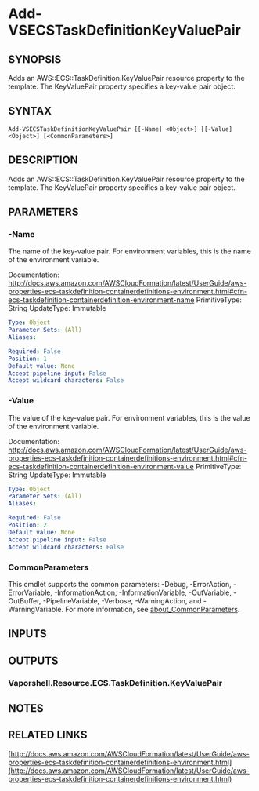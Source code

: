 # Add-VSECSTaskDefinitionKeyValuePair

## SYNOPSIS
Adds an AWS::ECS::TaskDefinition.KeyValuePair resource property to the template.
The KeyValuePair property specifies a key-value pair object.

## SYNTAX

```
Add-VSECSTaskDefinitionKeyValuePair [[-Name] <Object>] [[-Value] <Object>] [<CommonParameters>]
```

## DESCRIPTION
Adds an AWS::ECS::TaskDefinition.KeyValuePair resource property to the template.
The KeyValuePair property specifies a key-value pair object.

## PARAMETERS

### -Name
The name of the key-value pair.
For environment variables, this is the name of the environment variable.

Documentation: http://docs.aws.amazon.com/AWSCloudFormation/latest/UserGuide/aws-properties-ecs-taskdefinition-containerdefinitions-environment.html#cfn-ecs-taskdefinition-containerdefinition-environment-name
PrimitiveType: String
UpdateType: Immutable

```yaml
Type: Object
Parameter Sets: (All)
Aliases:

Required: False
Position: 1
Default value: None
Accept pipeline input: False
Accept wildcard characters: False
```

### -Value
The value of the key-value pair.
For environment variables, this is the value of the environment variable.

Documentation: http://docs.aws.amazon.com/AWSCloudFormation/latest/UserGuide/aws-properties-ecs-taskdefinition-containerdefinitions-environment.html#cfn-ecs-taskdefinition-containerdefinition-environment-value
PrimitiveType: String
UpdateType: Immutable

```yaml
Type: Object
Parameter Sets: (All)
Aliases:

Required: False
Position: 2
Default value: None
Accept pipeline input: False
Accept wildcard characters: False
```

### CommonParameters
This cmdlet supports the common parameters: -Debug, -ErrorAction, -ErrorVariable, -InformationAction, -InformationVariable, -OutVariable, -OutBuffer, -PipelineVariable, -Verbose, -WarningAction, and -WarningVariable. For more information, see [about_CommonParameters](http://go.microsoft.com/fwlink/?LinkID=113216).

## INPUTS

## OUTPUTS

### Vaporshell.Resource.ECS.TaskDefinition.KeyValuePair
## NOTES

## RELATED LINKS

[http://docs.aws.amazon.com/AWSCloudFormation/latest/UserGuide/aws-properties-ecs-taskdefinition-containerdefinitions-environment.html](http://docs.aws.amazon.com/AWSCloudFormation/latest/UserGuide/aws-properties-ecs-taskdefinition-containerdefinitions-environment.html)

